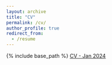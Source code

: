 ```yaml
---
layout: archive
title: "CV"
permalink: /cv/
author_profile: true
redirect_from:
  - /resume
---
```


{% include base_path %}
[CV - Jan 2024](https://gabriella-fleischman.github.io/files/CV_Gabriella_Fleischman_012024.pdf)